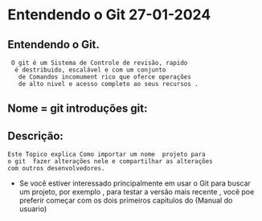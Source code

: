 # Entendendo o Git 27-01-2024
 
## Entendendo o Git.

```
 O git é um Sistema de Controle de revisão, rapido 
  é destribuido, escalável e com um conjunto
   de Comandos incomument rico que oferce operações 
   de alto nivel e acesso completo ao seus recursos .
 ```
 ## Nome = git introduções git:
 ## Descrição:
 ```
Este Topico explica Como importar um nome  projeto para 
 o git  fazer alterações nele e compartilhar as alterações 
 com outros desenvolvedores.
 ```
 - Se você estiver interessado principalmente em usar o Git para buscar um projeto, por exemplo , para testar a versão mais recente , você poe preferir  começar  com os dois primeiros capitulos  do (Manual do usuario) 